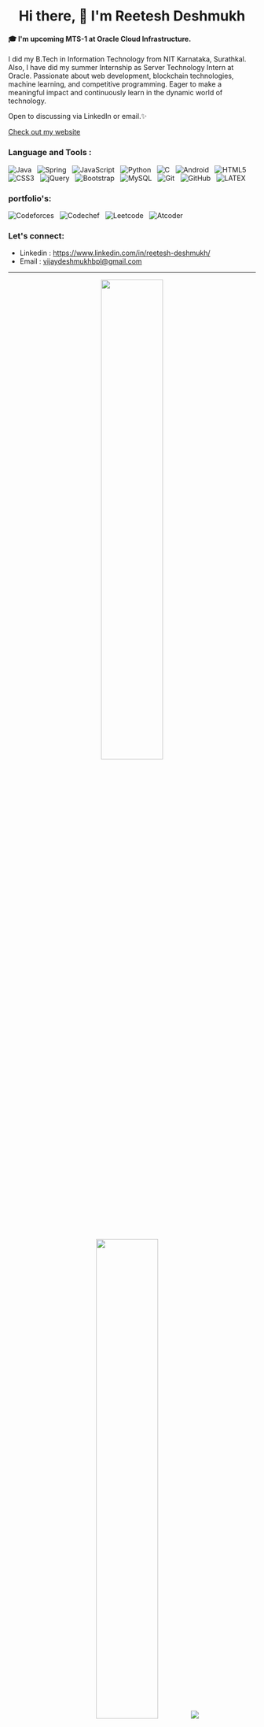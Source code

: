 <h1 align="center"> Hi there, 👋 I'm Reetesh Deshmukh</h1>


#### 🎓 I'm upcoming MTS-1 at Oracle Cloud Infrastructure.

I did my B.Tech in Information Technology from NIT Karnataka, Surathkal. Also, I have did my summer Internship as Server Technology Intern at Oracle.
Passionate about web development, blockchain technologies, machine learning, and competitive programming. Eager to make a meaningful impact and continuously learn in the dynamic world of technology. 

Open to discussing via LinkedIn or email.✨

[Check out my website](https://www.linkedin.com/in/reetesh-deshmukh/)
<br/>

### Language and Tools : 

![Java](https://img.shields.io/badge/-Java-black?logo=java&style=social)&nbsp;&nbsp;
![Spring](https://img.shields.io/badge/-Spring%20Framework-black?logo=spring&style=social)&nbsp;&nbsp;
![JavaScript](https://img.shields.io/badge/-JavaScript-black?logo=javascript&style=social)&nbsp;&nbsp;
![Python](https://img.shields.io/badge/-Python-black?logo=Python&style=social)&nbsp;&nbsp;
![C](https://img.shields.io/badge/-C-black?logo=c&style=social)&nbsp;&nbsp;
![Android](https://img.shields.io/badge/-Android-black?logo=android&style=social)&nbsp;&nbsp;
![HTML5](https://img.shields.io/badge/-HTML5-black?logo=html5&style=social)&nbsp;&nbsp;
![CSS3](https://img.shields.io/badge/-CSS3-black?logo=css3&style=social)&nbsp;&nbsp;
![jQuery](https://img.shields.io/badge/-jQuery-black?logo=jquery&style=social)&nbsp;&nbsp;
![Bootstrap](https://img.shields.io/badge/-Bootstrap-black?logo=bootstrap&style=social)&nbsp;&nbsp;
![MySQL](https://img.shields.io/badge/-MySQL-black?logo=mysql&style=social)&nbsp;&nbsp;
![Git](https://img.shields.io/badge/-Git-black?logo=git&style=social)&nbsp;&nbsp;
![GitHub](https://img.shields.io/badge/-GitHub-black?logo=github&style=social)&nbsp;&nbsp;
![LATEX](https://img.shields.io/badge/-LATEX-black?logo=latex&style=social)&nbsp;&nbsp;

###  portfolio's: 

![Codeforces](https://img.shields.io/badge/-Codeforces-black?logo=Codeforces&style=social)&nbsp;&nbsp;
![Codechef](https://img.shields.io/badge/-Codechef-black?logo=Codechef&style=social)&nbsp;&nbsp;
![Leetcode](https://img.shields.io/badge/-Leetcode-black?logo=Leetcode&style=social)&nbsp;&nbsp;
![Atcoder](https://img.shields.io/badge/-Atcoder-black?logo=Kofi&style=social)&nbsp;&nbsp;

### Let's connect:
- Linkedin : https://www.linkedin.com/in/reetesh-deshmukh/
- Email : vijaydeshmukhbpl@gmail.com

---

<p align="center">
  <img height="50%" width="auto" src ="https://github-readme-stats.vercel.app/api?username=REETESHDESHMUKH&show_icons=true&count_private=true&theme=radical&hide_border=true&hide=issues,contribs&bg_color=00000000">
  <img height="50%" width="auto" src ="https://github-readme-stats.vercel.app/api/top-langs/?username=REETESHDESHMUKH&layout=compact&hide_border=true&theme=radical&bg_color=00000000&langs_count=6&hide=jupyter%20notebook,tex,css,php&exclude_repo=Pacman-AI">
  <img src ="https://github-readme-streak-stats.herokuapp.com?user=REETESHDESHMUKH&theme=radical&hide_border=true&background=FFFFFF00">
  <br>
</p>

